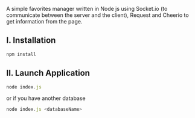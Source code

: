 A simple favorites manager written in Node js using Socket.io (to communicate between the server and the client), Request and Cheerio to get information from the page.

I. Installation
---------------
```js
npm install
```
II. Launch Application
---------------
```js
node index.js
```
or if you have another database

```js
node index.js <databaseName>
```
